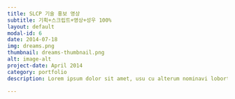```yaml
---
title: SLCP 기술 홍보 영상
subtitle: 기획+스크립트+영상+성우 100%
layout: default
modal-id: 6
date: 2014-07-18
img: dreams.png
thumbnail: dreams-thumbnail.png
alt: image-alt
project-date: April 2014
category: portfolio
description: Lorem ipsum dolor sit amet, usu cu alterum nominavi lobortis. At duo novum diceret. Tantas apeirian vix et, usu sanctus postulant inciderint ut, populo diceret necessitatibus in vim. Cu eum dicam feugiat noluisse.

---
```

